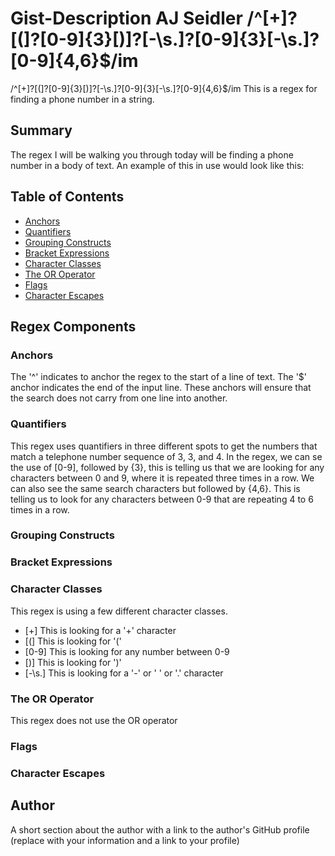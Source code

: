 # Gist-Description AJ Seidler /^[\+]?[(]?[0-9]{3}[)]?[-\s\.]?[0-9]{3}[-\s\.]?[0-9]{4,6}$/im

/^[\+]?[(]?[0-9]{3}[)]?[-\s\.]?[0-9]{3}[-\s\.]?[0-9]{4,6}$/im 
This is a regex for finding a phone number in a string. 

## Summary

The regex I will be walking you through today will be finding a phone number in a body of text. An example of this in use would look like this:



## Table of Contents

- [Anchors](#anchors)
- [Quantifiers](#quantifiers)
- [Grouping Constructs](#grouping-constructs)
- [Bracket Expressions](#bracket-expressions)
- [Character Classes](#character-classes)
- [The OR Operator](#the-or-operator)
- [Flags](#flags)
- [Character Escapes](#character-escapes)

## Regex Components

### Anchors
The '^' indicates to anchor the regex to the start of a line of text. The '$' anchor indicates the end of the input line. These anchors will ensure that the search does not carry from one line into another. 

### Quantifiers
This regex uses quantifiers in three different spots to get the numbers that match a telephone number sequence of 3, 3, and 4. In the regex, we can se the use of [0-9], followed by {3}, this is telling us that we are looking for any characters between 0 and 9, where it is repeated three times in a row. We can also see the same search characters but followed by {4,6}. This is telling us to look for any characters between 0-9 that are repeating 4 to 6 times in a row. 

### Grouping Constructs

### Bracket Expressions

### Character Classes
This regex is using a few different character classes.  

* [\+] This is looking for a '+' character  
* [(] This is looking for '('  
* [0-9] This is looking for any number between 0-9  
* [)] This is looking for ')'   
* [-\s\.] This is looking for a '-' or ' ' or '.' character  

### The OR Operator
This regex does not use the OR operator 

### Flags

### Character Escapes

## Author

A short section about the author with a link to the author's GitHub profile (replace with your information and a link to your profile)